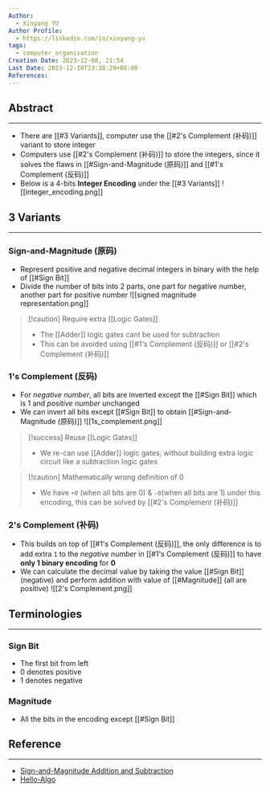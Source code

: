 ```yaml
---
Author:
  - Xinyang YU
Author Profile:
  - https://linkedin.com/in/xinyang-yu
tags:
  - computer_organisation
Creation Date: 2023-12-08, 21:54
Last Date: 2023-12-10T23:38:29+08:00
References: 
---
```

## Abstract
---
- There are [[#3 Variants]], computer use the [[#2's Complement (补码)]] variant to store integer
- Computers use [[#2's Complement (补码)]] to store the integers, since it solves the flaws in [[#Sign-and-Magnitude (原码)]] and [[#1's Complement (反码)]]
- Below is a 4-bits **Integer Encoding** under the [[#3 Variants]]
![[integer_encoding.png]]


## 3 Variants
---
### Sign-and-Magnitude (原码)
- Represent positive and negative decimal integers in binary with the help of [[#Sign Bit]]
- Divide the number of bits into 2 parts, one part for negative number, another part for positive number
![[signed magnitude representation.png]]
>[!caution] Require extra [[Logic Gates]]
>- The [[Adder]] logic gates cant be used for subtraction
>- This can be avoided using [[#1's Complement (反码)]] or [[#2's Complement (补码)]]
### 1's Complement (反码)
- For *negative number*, all bits are inverted except the [[#Sign Bit]] which is 1 and *positive number* unchanged 
- We can invert all bits except [[#Sign Bit]] to obtain [[#Sign-and-Magnitude (原码)]]
![[1s_complement.png]]

>[!success] Reuse [[Logic Gates]]
>- We re-can use [[Adder]] logic gates, without building extra logic circuit like a subtraction logic gates 

>[!caution] Mathematically wrong definition of 0
>- We have `+0` (when all bits are 0) & `-0`(when all bits are 1) under this encoding, this can be solved by [[#2's Complement (补码)]]
### 2's Complement (补码)
- This builds on top of [[#1's Complement (反码)]], the only difference is to add extra `1` to the *negative number* in [[#1's Complement (反码)]] to have **only 1 binary encoding** for **0**
- We can calculate the decimal value by taking the value [[#Sign Bit]] (negative) and perform addition with value of [[#Magnitude]] (all are positive)
![[2's Complement.png]]


## Terminologies
---
### Sign Bit
- The first bit from left
- 0 denotes positive 
- 1 denotes negative
### Magnitude
- All the bits in the encoding except [[#Sign Bit]]


## Reference 
---
- [Sign-and-Magnitude Addition and Subtraction](https://www.youtube.com/watch?v=sJXTo3EZoxM)
- [Hello-Algo](https://www.hello-algo.com/chapter_data_structure/number_encoding/#331)